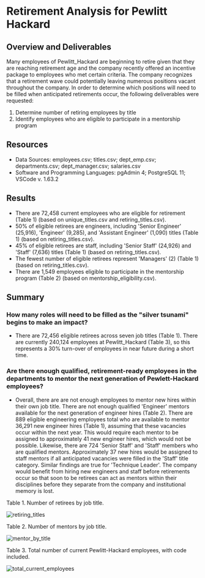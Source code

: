 # Retirement Analysis for Pewlitt Hackard
## Overview and Deliverables
Many employees of Pewlitt_Hackard are beginning to retire given that they are reaching retirement age and the company recently offered an incentive package to employees who met certain criteria. The company recognizes that a retirement wave could potentially leaving numerous positions vacant throughout the company. In order to determine which positions will need to be filled when anticipated retirements occur, the following deliverables were requested:  

1) Determine number of retiring employees by title
2) Identify employees who are eligible to participate in a mentorship program

## Resources
- Data Sources: employees.csv; titles.csv; dept_emp.csv; departments.csv; dept_manager.csv; salaries.csv
- Software and Programming Languages: pgAdmin 4; PostgreSQL 11; VSCode v. 1.63.2

## Results
- There are 72,458 current employees who are eligible for retirement (Table 1) (based on unique_titles.csv and retiring_titles.csv).
- 50% of eligible retirees are engineers, including 'Senior Engineer' (25,916), 'Engineer' (9,285), and 'Assistant Engineer' (1,090) titles (Table 1) (based on retiring_titles.csv).
- 45% of eligible retirees are staff, including 'Senior Staff' (24,926) and 'Staff' (7,636) titles (Table 1) (based on retiring_titles.csv).
- The fewest number of eligible retirees represent 'Managers' (2) (Table 1) (based on retiring_titles.csv).
- There are 1,549 employees eligible to participate in the mentorship program (Table 2) (based on mentorship_eligibility.csv).

## Summary
### How many roles will need to be filled as the "silver tsunami" begins to make an impact?
- There are 72,456 eligible retirees across seven job titles (Table 1).  There are currently 240,124 employees at Pewlitt_Hackard (Table 3), so this represents a 30% turn-over of employees in near future during a short time.

### Are there enough qualified, retirement-ready employees in the departments to mentor the next generation of Pewlett-Hackard employees?
- Overall, there are are not enough employees to mentor new hires within their own job title.  There are not enough qualified 'Engineer' mentors available for the next generation of engineer hires (Table 2).  There are 889 eligible engineering employees total who are available to mentor 36,291 new engineer hires (Table 1), assuming that these vacancies occur within the next year.  This would require each mentor to be assigned to approximately 41 new engineer hires, which would not be possible.  Likewise, there are 724 'Senior Staff' and 'Staff' members who are qualified mentors. Approximately 37 new hires would be assigned to staff mentors if all anticipated vacancies were filled in the 'Staff' title category. Similar findings are true for 'Technique Leader'. The company would benefit from hiring new engineers and staff before retirements occur so that soon to be retirees can act as mentors within their disciplines before they separate from the company and institutional memory is lost.

Table 1.  Number of retirees by job title.

![retiring_titles](https://user-images.githubusercontent.com/95387273/152226697-638c1f9e-4dd4-4a98-a1c9-e7dc9792ccc9.png)

Table 2. Number of mentors by job title.

![mentor_by_title](https://user-images.githubusercontent.com/95387273/152231554-e0bd1e20-4a80-4762-8216-5b3c22c17b47.png)

Table 3. Total number of current Pewlitt-Hackard employees, with code included.

![total_current_employees](https://user-images.githubusercontent.com/95387273/152235967-b94b92be-4c2c-4835-beb0-5df6a59b4bdd.png)



